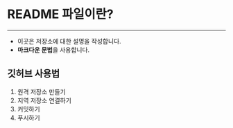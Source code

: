 # README 파일이란?
---
- 이곳은 저장소에 대한 설명을 작성합니다.
- **마크다운 문법**을 사용합니다.


## 깃허브 사용법
1. 원격 저장소 만들기
2. 지역 저장소 연결하기
3. 커밋하기
4. 푸시하기

